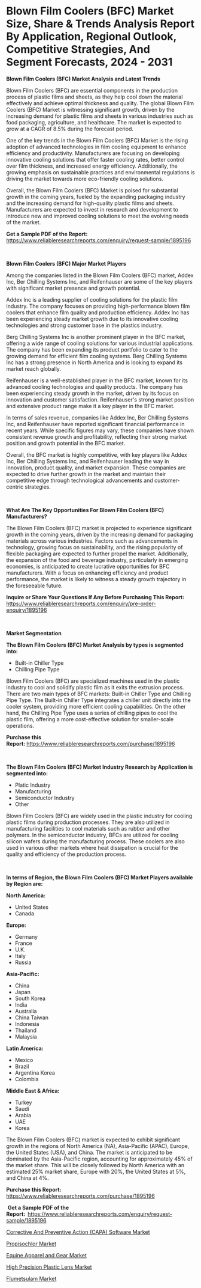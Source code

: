 <p><h1>Blown Film Coolers (BFC) Market Size, Share & Trends Analysis Report By Application, Regional Outlook, Competitive Strategies, And Segment Forecasts, 2024 - 2031</h1></p><p><strong>Blown Film Coolers (BFC) Market Analysis and Latest Trends</strong></p>
<p><p>Blown Film Coolers (BFC) are essential components in the production process of plastic films and sheets, as they help cool down the material effectively and achieve optimal thickness and quality. The global Blown Film Coolers (BFC) Market is witnessing significant growth, driven by the increasing demand for plastic films and sheets in various industries such as food packaging, agriculture, and healthcare. The market is expected to grow at a CAGR of 8.5% during the forecast period.</p><p>One of the key trends in the Blown Film Coolers (BFC) Market is the rising adoption of advanced technologies in film cooling equipment to enhance efficiency and productivity. Manufacturers are focusing on developing innovative cooling solutions that offer faster cooling rates, better control over film thickness, and increased energy efficiency. Additionally, the growing emphasis on sustainable practices and environmental regulations is driving the market towards more eco-friendly cooling solutions.</p><p>Overall, the Blown Film Coolers (BFC) Market is poised for substantial growth in the coming years, fueled by the expanding packaging industry and the increasing demand for high-quality plastic films and sheets. Manufacturers are expected to invest in research and development to introduce new and improved cooling solutions to meet the evolving needs of the market.</p></p>
<p><strong>Get a Sample PDF of the Report:&nbsp;</strong> <a href="https://www.reliableresearchreports.com/enquiry/request-sample/1895196">https://www.reliableresearchreports.com/enquiry/request-sample/1895196</a></p>
<p>&nbsp;</p>
<p><strong>Blown Film Coolers (BFC) Major Market Players</strong></p>
<p><p>Among the companies listed in the Blown Film Coolers (BFC) market, Addex Inc, Ber Chilling Systems Inc, and Reifenhauser are some of the key players with significant market presence and growth potential.</p><p>Addex Inc is a leading supplier of cooling solutions for the plastic film industry. The company focuses on providing high-performance blown film coolers that enhance film quality and production efficiency. Addex Inc has been experiencing steady market growth due to its innovative cooling technologies and strong customer base in the plastics industry.</p><p>Berg Chilling Systems Inc is another prominent player in the BFC market, offering a wide range of cooling solutions for various industrial applications. The company has been expanding its product portfolio to cater to the growing demand for efficient film cooling systems. Berg Chilling Systems Inc has a strong presence in North America and is looking to expand its market reach globally.</p><p>Reifenhauser is a well-established player in the BFC market, known for its advanced cooling technologies and quality products. The company has been experiencing steady growth in the market, driven by its focus on innovation and customer satisfaction. Reifenhauser's strong market position and extensive product range make it a key player in the BFC market.</p><p>In terms of sales revenue, companies like Addex Inc, Ber Chilling Systems Inc, and Reifenhauser have reported significant financial performance in recent years. While specific figures may vary, these companies have shown consistent revenue growth and profitability, reflecting their strong market position and growth potential in the BFC market.</p><p>Overall, the BFC market is highly competitive, with key players like Addex Inc, Ber Chilling Systems Inc, and Reifenhauser leading the way in innovation, product quality, and market expansion. These companies are expected to drive further growth in the market and maintain their competitive edge through technological advancements and customer-centric strategies.</p></p>
<p>&nbsp;</p>
<p><strong>What Are The Key Opportunities For Blown Film Coolers (BFC) Manufacturers?</strong></p>
<p><p>The Blown Film Coolers (BFC) market is projected to experience significant growth in the coming years, driven by the increasing demand for packaging materials across various industries. Factors such as advancements in technology, growing focus on sustainability, and the rising popularity of flexible packaging are expected to further propel the market. Additionally, the expansion of the food and beverage industry, particularly in emerging economies, is anticipated to create lucrative opportunities for BFC manufacturers. With a focus on enhancing efficiency and product performance, the market is likely to witness a steady growth trajectory in the foreseeable future.</p></p>
<p><strong>Inquire or Share Your Questions If Any Before Purchasing This Report:</strong> <a href="https://www.reliableresearchreports.com/enquiry/pre-order-enquiry/1895196">https://www.reliableresearchreports.com/enquiry/pre-order-enquiry/1895196</a></p>
<p>&nbsp;</p>
<p><strong>Market Segmentation</strong></p>
<p><strong>The Blown Film Coolers (BFC) Market Analysis by types is segmented into:</strong></p>
<p><ul><li>Built-in Chiller Type</li><li>Chilling Pipe Type</li></ul></p>
<p><p>Blown Film Coolers (BFC) are specialized machines used in the plastic industry to cool and solidify plastic film as it exits the extrusion process. There are two main types of BFC markets: Built-in Chiller Type and Chilling Pipe Type. The Built-in Chiller Type integrates a chiller unit directly into the cooler system, providing more efficient cooling capabilities. On the other hand, the Chilling Pipe Type uses a series of chilling pipes to cool the plastic film, offering a more cost-effective solution for smaller-scale operations.</p></p>
<p><strong>Purchase this Report:&nbsp;</strong><a href="https://www.reliableresearchreports.com/purchase/1895196">https://www.reliableresearchreports.com/purchase/1895196</a></p>
<p>&nbsp;</p>
<p><strong>The Blown Film Coolers (BFC) Market Industry Research by Application is segmented into:</strong></p>
<p><ul><li>Platic Industry</li><li>Manufacturing</li><li>Semiconductor Industry</li><li>Other</li></ul></p>
<p><p>Blown Film Coolers (BFC) are widely used in the plastic industry for cooling plastic films during production processes. They are also utilized in manufacturing facilities to cool materials such as rubber and other polymers. In the semiconductor industry, BFCs are utilized for cooling silicon wafers during the manufacturing process. These coolers are also used in various other markets where heat dissipation is crucial for the quality and efficiency of the production process.</p></p>
<p>&nbsp;</p>
<p><strong>In terms of Region, the Blown Film Coolers (BFC) Market Players available by Region are:</strong></p>
<p>
    <p> <strong> North America: </strong>
        <ul>
            <li>United States</li>
            <li>Canada</li>
        </ul>
        </p> 
    <p> <strong> Europe: </strong>
        <ul>
            <li>Germany</li>
            <li>France</li>
            <li>U.K.</li>
            <li>Italy</li>
            <li>Russia</li>
        </ul>
        </p> 
    <p> <strong> Asia-Pacific: </strong>
        <ul>
            <li>China</li>
            <li>Japan</li>
            <li>South Korea</li>
            <li>India</li>
            <li>Australia</li>
            <li>China Taiwan</li>
            <li>Indonesia</li>
            <li>Thailand</li>
            <li>Malaysia</li>
        </ul>
        </p> 
    <p> <strong> Latin America: </strong>
        <ul>
            <li>Mexico</li>
            <li>Brazil</li>
            <li>Argentina Korea</li>
            <li>Colombia</li>
        </ul>
        </p> 
    <p> <strong> Middle East & Africa: </strong>
        <ul>
            <li>Turkey</li>
            <li>Saudi</li>
            <li>Arabia</li>
            <li>UAE</li>
            <li>Korea</li>
        </ul>
    </p>
    </p>
<p><p>The Blown Film Coolers (BFC) market is expected to exhibit significant growth in the regions of North America (NA), Asia-Pacific (APAC), Europe, the United States (USA), and China. The market is anticipated to be dominated by the Asia-Pacific region, accounting for approximately 45% of the market share. This will be closely followed by North America with an estimated 25% market share, Europe with 20%, the United States at 5%, and China at 4%.</p></p>
<p><strong>Purchase this Report: </strong><a href="https://www.reliableresearchreports.com/purchase/1895196">https://www.reliableresearchreports.com/purchase/1895196</a></p>
<p>&nbsp;<strong>Get a Sample PDF of the Report:&nbsp;&nbsp;</strong><a href="https://www.reliableresearchreports.com/enquiry/request-sample/1895196">https://www.reliableresearchreports.com/enquiry/request-sample/1895196</a></p>
<p><strong></strong></p>
<p><p><a href="https://glittery-fuchsia-86a.notion.site/Corrective-And-Preventive-Action-CAPA-Software-Market-Size-Focuses-on-Market-Dynamics-In-Depth-An-d225b0e920d54976bc74839f695a363d">Corrective And Preventive Action (CAPA) Software Market</a></p><p><a href="https://view.publitas.com/reportprime-1/propisochlor-market-size-and-examines-its-market-scope-with-a-primary-focus-on-growth-opportunities-and-forecasted-trends-spanning-from-2024-to-2031/">Propisochlor Market</a></p><p><a href="https://cute-banjo-8ca.notion.site/Equine-Apparel-and-Gear-Market-Analysis-and-Market-Size-Global-Industry-Overview-Market-Segmentati-727eed3932414bb7985ccfcce8bbee2d">Equine Apparel and Gear Market</a></p><p><a href="https://silk-columnist-571.notion.site/High-Precision-Plastic-Lens-Market-Share-Market-New-Trends-Analysis-Report-By-Type-By-Application-69a8f869e3dc4a0bb49e198c365529ba">High Precision Plastic Lens Market</a></p><p><a href="https://view.publitas.com/reportprime-1/flumetsulam-market-provides-a-comprehensive-analysis-including-a-macro-overview-of-the-market-as-well-as-micro-details-such-as-market-size-and-competitive-landscape/">Flumetsulam Market</a></p></p>